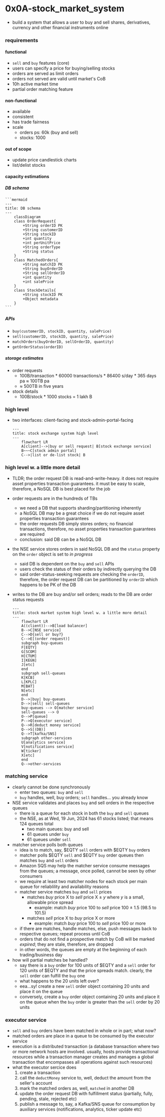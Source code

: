 # 0x0A-stock_market_system
* build a system that allows a user to buy and sell shares, derivatives, currency and other financial instruments online

### requirements
#### functional
* `sell` and `buy` features (core)
* users can specify a price for buying/selling stocks
* orders are served as limit orders
* orders not served are valid until market's CoB
* 10h active market time
* partial order matching feature
#### non-functional
* available
* consistent
* has trade fairness
* scale
    - orders ps: 60k (buy and sell)
    - stocks: 1000
#### out of scope
* update price candlestick charts
* list/delist stocks
#### capacity estimations
##### DB schema

    ```mermaid
    ---
    title: DB schema
    ---
        classDiagram
        class OrderRequest{
            +String orderID PK
            +String customerID
            +String stockID
            +int quantity
            +int perUnitPrice
            +String orderType
            +String status
        }
        class MatchedOrders{
            +String matchID PK
            +String buyOrderID
            +String sellOrderID
            +int quantity
            +int salePrice
        }
        class StockDetails{
            +String stockID PK
            +Object metadata
        }
    ```

##### APIs
* `buy(customerID, stockID, quantity, salePrice)`
* `sell(customerID, stockID, quantity, salePrice)`
* `matchOrders(buyOrderID, sellOrderID, quantity)`
* `getOrderStatus(orderID)`
##### storage estimates
* order requests
    * 100B/transaction * 60000 transactions/s * 86400 s/day * 365 days pa &approx; 100TB pa
    * &approx; 500TB in five years
* stock details
    * 100B/stock * 1000 stocks = 1 lakh B

### high level
* two interfaces: client-facing and stock-admin-portal-facing

    ```mermaid
    ---
    title: stock exchange system high level
    ---
        flowchart LR
        A[client]-->|buy or sell request| B[stock exchange service]
        B~~~C[stock admin portal]
        C-->|list or de-list stock| B
    ```

### high level w. a little more detail
* TLDR; the order request DB is read-and-write-heavy. it does not require asset properties transaction guarantees. it must be easy to scale, therefore, a NoSQL DB is best placed for the job
* order requests are in the hundreds of TBs
    - we need a DB that supports sharding/partitioning inherently
    - a NoSQL DB may be a great choice if we do not require asset properties transaction guarantees
    - the order requests DB simply stores orders; no financial transactions, therefore, no asset properties transaction guarantees are required
    - conclusion: said DB can be a NoSQL DB
* the NSE service stores orders in said NoSQL DB and the `status` property on the `order` object is set to *in progress*
    - said DB is dependent on the `buy` and `sell` APIs
    - users check the status of their orders by indirectly querying the DB
    - said order-status-seeking requests are checking the `orderID`, therefore, the order request DB can be partitioned by `orderID` which happens to be PK of the DB
* writes to the DB are buy and/or sell orders; reads to the DB are order status requests


    ```mermaid
    ---
    title: stock market system high level w. a little more detail
    ---
        flowchart LR
        A((client))-->B[load balancer]
        B-->C[NSE service]
        C-->D{sell or buy?}
        C-->E[(order request)]
        subgraph buy-queues
        F[EQTY]
        G[SCOM]
        H[CTUM]
        I[KEGN]
        J[etc]
        end
        subgraph sell-queues
        K[KCB]
        L[KPLC]
        M[BAT]
        N[etc]
        end
        D-->|buy| buy-queues
        D-->|sell| sell-queues
        buy-queues --> O[matcher service]
        sell-queues --> O
        O-->P[queue]
        P-->Q[executor service]
        Q-->R[deduct money service]
        Q-->S[(DB)]
        Q-->T[kafka/SNS]
        subgraph other-services
        U[analytics service]
        V[notifications service]
        W[ticker]
        X[etc]
        end
        Q-->other-services
    ```

### matching service
* clearly cannot be done synchronously
    - enter two queues: `buy` and `sell`
    - `buy` handles, well, buy orders; `sell` handles... you already know
* NSE service validates and places `buy` and sell orders in the respective queues
    - there is a queue for each stock in both the `buy` and `sell` queues
    - the NSE, as at Wed, 19 Jun, 2024 has 61 stocks listed; that means 124 queues total
        * two main queues: buy and sell
        * 61 queues under `buy`
        * 61 queues under `sell`
* matcher service polls both queues
    - idea is to match, say, $EQTY `sell` orders with $EQTY `buy` orders
    - matcher polls $EQTY `sell` and $EQTY `buy` order queues then matches `buy` and `sell` orders
    - Amazon SQS may help the matcher service consume messages from the queues; a message, once polled, cannot be seen by other consumers
    - we require at least two matcher nodes for each stock per main queue for reliablility and availability reasons
    - matcher service matches `buy` and `sell` prices
        * matches *buy* price X to *sell* price X &plusmn; *y* where *y* is a small, allowable price spread
            * example: match *buy* price 100 to *sell* price 100 &plusmn; 1.5 (98.5 to 101.5)
        * matches *sell* price X to *buy* price X or more
            * example: match *buy* price 100 to *sell* price 100 or more
    - if there are matches, handle matches, else, push messages back to respective queues; repeat process until CoB
    - orders that do not find a prospective match by CoB will be marked *expired*; they are stale, therefore, are dropped
    - in other words, the queues are empty at the beginning of each trading/business day
* how will partial matches be handled?
    - say there is a `buy` order for 100 units of $EQTY and a `sell` order for 120 units of $EQTY and that the price spreads match. clearly, the `sell` order can fulfill the `buy` one
    - what happens to the 20 units left over?
    - eea...sy! create a new `sell` order object containing 20 units and place it on the queue
    - conversely, create a `buy` order object containing 20 units and place it on the queue when the `buy` order is greater than the `sell` order by 20 units
### executor service
* `sell` and `buy` orders have been matched in whole or in part; what now?
* matched orders are place in a queue to be consumed by the executor service
* execution is a distributed transaction (a database transaction where two or more network hosts are involved. usually, hosts provide transactional resources while a transaction manager creates and manages a global transaction that encompasses all operations against such resources)
* what the executor sercice does
    1. create a transaction
    2. call the `deductMoney` service to, well, deduct the amount from the seller's account
    3. mark the matched orders as, well, `matched` in another DB
    4. update the order request DB with fulfillment status (partially, fully, pending, stale, rejected etc)
    5. publish a message to, say, a Kafka/SNS queue for consumption by auxiliary services (notifications, analytics, ticker update etc)
